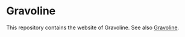 # Gravoline

This repository contains the website of Gravoline.
See also [Gravoline](https://www.gravoline.nl "The real website of Gravoline").
